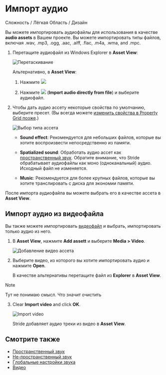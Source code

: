 # Импорт аудио

<span class="label label-doc-level">Сложность / Лёгкая</span>
<span class="label label-doc-audience">Область / Дизайн</span>

Вы можете импортировать аудиофайлы для использования в качестве **audio assets** в Вашем проекте. Вы можете импортировать типы файлов, включая .wav, .mp3, .ogg, .aac, .aiff, .flac, .m4a, .wma, and .mpc.

1. Перетащите аудиофайл из Windows Explorer в **Asset View**:

    ![Перетаскивание](media/import-setup-drag-and-drop-audio-to-asset-view.gif)

    Альтернативно, в **Asset View**:

    1. Нажмите ![](media/index-audio-add-new-asset-button.png)

    2. Нажмите ![](media/index-audio-import-audio-directly-from-file.png) (**Import audio directly from file**) и выберите аудиофайл.

2. Чтобы дать аудио ассету некоторые свойства по умолчанию, выберите пресет. (Вы всегда можете [изменить свойства в Property Grid позже](audio-asset-properties.md).)

    ![Выбор типа ассета](media/import-audio-choose-asset-type.png)

    * **Sound effect**: Рекомендуется для небольших файлов, которые вы хотите воспроизвести непосредственно из памяти.

    * **Spatialized sound**: Обработать аудио ассет как [пространственный звук](spatialized-audio.md). Обратите внимание, что Stride обрабатывает аудиофайлы как моно (одноканальный) аудио. Исходный файл не изменяется.
    
    * **Music**: Рекомендуется для более крупных файлов, которые вы хотите транслировать с диска для экономии памяти.

После импорта аудиофайла вы можете выбрать его в качестве ассета в **Asset View**.

## Импорт аудио из видеофайла

Вы также можете импортировать [видеофайл](../video/index.md) и выбрать, импортировать только аудио из него.

1. В **Asset View**, нажмите **Add assett** и выберите **Media > Video**.

    ![Добавление видео ассета](../video/media/add-video-asset.png)

2. Выберите видео, из которого вы хотите импортировать аудио и нажмите **Open**.

    В качестве альтернативы перетащите файл из **Explorer** в **Asset View**.

>[!Note]
> Тут не понимаю смысл. Что значит очистить

3. Clear **Import video** and click **OK**.

    ![Import video](media/import-audio-only.png)

    Stride добавляет аудио треки из видео в **Asset View**.

## Смотрите также

* [Пространственный звук](spatialized-audio.md)
* [Не-пространственный звук](non-spatialized-audio.md)
* [Глобальные настройки звука](global-audio-settings.md)
* [Видео](../video/index.md)